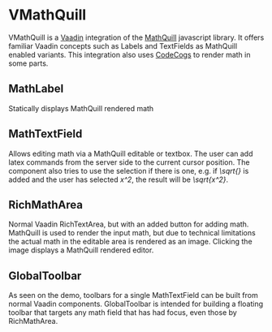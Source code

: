 # VMathQuill

VMathQuill is a [Vaadin](http://www.vaadin.com) integration of the [MathQuill](https://github.com/laughinghan/mathquill) javascript library. It offers familiar Vaadin concepts such as Labels and TextFields as MathQuill enabled variants. This integration also uses [CodeCogs](http://www.codecogs.com/latex/htmlequations.php) to render math in some parts.

## MathLabel

Statically displays MathQuill rendered math

## MathTextField

Allows editing math via a MathQuill editable or textbox. The user can add latex commands from the server side to the current cursor position. The component also tries to use the selection if there is one, e.g. if *\sqrt{}* is added and the user has selected *x^2*, the result will be *\sqrt{x^2}*.

## RichMathArea

Normal Vaadin RichTextArea, but with an added button for adding math. MathQuill is used to render the input math, but due to technical limitations the actual math in the editable area is rendered as an image. Clicking the image displays a MathQuill rendered editor.

## GlobalToolbar

As seen on the demo, toolbars for a single MathTextField can be built from normal Vaadin components. GlobalToolbar is intended for building a floating toolbar that targets any math field that has had focus, even those by RichMathArea.